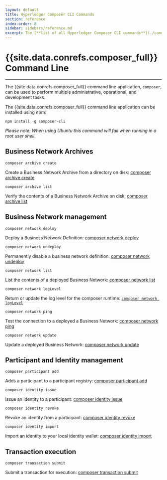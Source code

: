 ```yaml
---
layout: default
title: Hyperledger Composer CLI Commands
section: reference
index-order: 8
sidebar: sidebars/reference.md
excerpt: The [**list of all Hyperledger Composer CLI commands**](./commands.html) for performing multiple administrative, operational, and development tasks.
---
```


# {{site.data.conrefs.composer_full}} Command Line

---

The {{site.data.conrefs.composer_full}} command line application, `composer`, can be used to perform multiple
administrative, operational, and development tasks.

The {{site.data.conrefs.composer_full}} command line application can be installed using npm:

`npm install -g composer-cli`

*Please note: When using Ubuntu this command will fail when running in a root user shell.*

## Business Network Archives

`composer archive create`

Create a Business Network Archive from a directory on disk: [composer archive create](./composer.archive.create.md)

`composer archive list`

Verify the contents of a Business Network Archive on disk: [composer archive list](./composer.archive.list.md)

## Business Network management

`composer network deploy`

Deploy a Business Network Definition: [composer network deploy](./composer.network.deploy.md)

`composer network undeploy`

Permanently disable a business network definition: [composer network undeploy](./composer.network.undeploy.md)

`composer network list`

List the contents of a deployed Business Network: [composer network list](./composer.network.list.md)

`composer network logLevel`

Return or update the log level for the composer runtime: [`composer network logLevel`](./composer.network.logLevel.md)

`composer network ping`

Test the connection to a deployed a Business Network: [composer network ping](./composer.network.ping.md)

`composer network update`

Update a deployed Business Network: [composer network update](./composer.network.update.md)

## Participant and Identity management

`composer participant add`

Adds a participant to a participant registry: [composer participant add](./composer.participant.add.md)

`composer identity issue`

Issue an identity to a participant: [composer identity issue](./composer.identity.issue.md)

`composer identity revoke`

Revoke an identity from a participant: [composer identity revoke](./composer.identity.revoke.md)

`composer identity import`

Import an identity to your local identity wallet: [composer identity import](./composer.identity.import.md)

## Transaction execution

`composer transaction submit`

Submit a transaction for execution: [composer transaction submit](./composer.transaction.submit.md)

